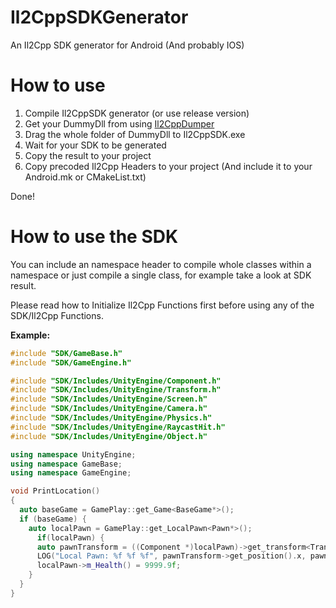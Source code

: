 # Il2CppSDKGenerator
An Il2Cpp SDK generator for Android (And probably IOS)

# How to use
1. Compile Il2CppSDK generator (or use release version)
2. Get your DummyDll from using [Il2CppDumper](https://github.com/Perfare/Il2CppDumper/)
3. Drag the whole folder of DummyDll to Il2CppSDK.exe
4. Wait for your SDK to be generated
5. Copy the result to your project
6. Copy precoded Il2Cpp Headers to your project (And include it to your Android.mk or CMakeList.txt)

Done!

# How to use the SDK
You can include an namespace header to compile whole classes within a namespace or just compile a single class, for example take a look at SDK result.

Please read how to Initialize Il2Cpp Functions first before using any of the SDK/Il2Cpp Functions.

**Example:**
```c++
#include "SDK/GameBase.h"
#include "SDK/GameEngine.h"

#include "SDK/Includes/UnityEngine/Component.h"
#include "SDK/Includes/UnityEngine/Transform.h"
#include "SDK/Includes/UnityEngine/Screen.h"
#include "SDK/Includes/UnityEngine/Camera.h"
#include "SDK/Includes/UnityEngine/Physics.h"
#include "SDK/Includes/UnityEngine/RaycastHit.h"
#include "SDK/Includes/UnityEngine/Object.h"

using namespace UnityEngine;
using namespace GameBase;
using namespace GameEngine;

void PrintLocation()
{
  auto baseGame = GamePlay::get_Game<BaseGame*>();
  if (baseGame) {
    auto localPawn = GamePlay::get_LocalPawn<Pawn*>();
      if(localPawn) {
      auto pawnTransform = ((Component *)localPawn)->get_transform<Transform *>();
      LOG("Local Pawn: %f %f %f", pawnTransform->get_position().x, pawnTransform->get_position().y, pawnTransform->get_position().z);
      localPawn->m_Health() = 9999.9f;
    }
  }
}